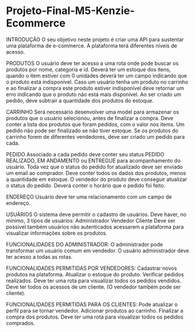 # Projeto-Final-M5-Kenzie-Ecommerce

INTRODUÇÃO
O seu objetivo neste projeto é criar uma API para sustentar uma plataforma de e-commerce. A plataforma terá diferentes níveis de acesso.

PRODUTOS
O usuário deve ter acesso a uma rota onde pode buscar os produtos por nome, categoria e id.
Deverá ter um estoque dos itens, quando o item estiver com 0 unidades deverá ter um campo indicando que o produto está indisponível.
Caso um usuário tenha um produto no carrinho e ao finalizar a compra este produto estiver indisponível deve retornar um erro indicando que o produto não está mais disponível.
Ao ser criado um pedido, deve subtrair a quantidade dos produtos do estoque.

CARRINHO
Será necessário desenvolver uma model para armazenar os produtos que o usuário selecionou, antes de finalizar a compra.
Deve conter a lista dos produtos que foram pedidos, com o valor nos items.
Um pedido não pode ser finalizado se não tiver estoque.
Se os produtos do carrinho forem de diferentes vendedores, deve ser criado um pedido para cada.

PEDIDO
Associado a cada pedido deve conter seu status PEDIDO REALIZADO, EM ANDAMENTO ou ENTREGUE para acompanhamento do usuário.
Toda vez que o status do pedido for atualizado deve ser enviado um email ao comprador.
Deve conter todos os dados dos produtos, menos a quantidade em estoque.
O vendedor do produto deve conseguir atualizar o status do pedido.
Deverá conter o horário que o pedido foi feito.

ENDEREÇO
Usuário deve ter uma relacionamento com um campo de endereço.

USUÁRIOS
O sistema deve permitir o cadastro de usuários. Deve haver, no mínimo, 3 tipos de usuários:
Administrador
Vendedor
Cliente
Deve ser possível também usuários não autenticados acessarem a plataforma para visualizar informações sobre os produtos.

FUNCIONALIDADES DO ADMINISTRADOR:
O administrador pode transformar um usuário comum em vendedor.
O usuário administrador deve ter acesso a todas as rotas.

FUNCIONALIDADES PERMITIDAS POR VENDEDORES:
Cadastrar novos produtos na plataforma.
Atualizar o estoque do produto.
Verificar pedidos realizados.
Deve ter uma rota para visualizar todos os pedidos vendidos.
Deve ter todos os acessos de um cliente. (O vendedor também pode ser cliente).

FUNCIONALIDADES PERMITIDAS PARA OS CLIENTES:
Pode atualizar o perfil para se tornar vendedor.
Adicionar produtos ao carrinho.
Finalizar a compra dos produtos.
Deve ter uma rota para visualizar todos os pedidos comprados.
